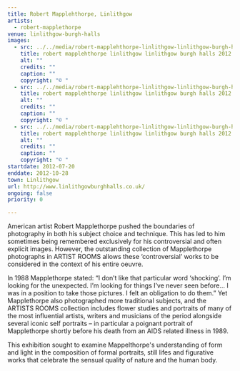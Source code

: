 ```yaml
---
title: Robert Mapplehthorpe, Linlithgow
artists:
  - robert-mapplethorpe
venue: linlithgow-burgh-halls
images:
  - src: ../../media/robert-mapplehthorpe-linlithgow-linlithgow-burgh-halls-2012-07-20-0.webp
    title: robert mapplehthorpe linlithgow linlithgow burgh halls 2012 07 20 0
    alt: ""
    credits: ""
    caption: ""
    copyright: "© "
  - src: ../../media/robert-mapplehthorpe-linlithgow-linlithgow-burgh-halls-2012-07-20-1.webp
    title: robert mapplehthorpe linlithgow linlithgow burgh halls 2012 07 20 1
    alt: ""
    credits: ""
    caption: ""
    copyright: "© "
  - src: ../../media/robert-mapplehthorpe-linlithgow-linlithgow-burgh-halls-2012-07-20-2.webp
    title: robert mapplehthorpe linlithgow linlithgow burgh halls 2012 07 20 2
    alt: ""
    credits: ""
    caption: ""
    copyright: "© "
startdate: 2012-07-20
enddate: 2012-10-28
town: Linlithgow
url: http://www.linlithgowburghhalls.co.uk/
ongoing: false
priority: 0

---
```


American artist Robert Mapplethorpe pushed the boundaries of photography in both his subject choice and technique. This has led to him sometimes being remembered exclusively for his controversial and often explicit images. However, the outstanding collection of Mapplethorpe photographs in ARTIST ROOMS allows these ‘controversial’ works to be considered in the context of his entire oeuvre.

In 1988 Mapplethorpe stated: “I don’t like that particular word ‘shocking’. I’m looking for the unexpected. I’m looking for things I’ve never seen before... I was in a position to take those pictures. I felt an obligation to do them.” Yet Mapplethorpe also photographed more traditional subjects, and the ARTISTS ROOMS collection includes flower studies and portraits of many of the most influential artists, writers and musicians of the period alongside several iconic self portraits – in particular a poignant portrait of Mapplethorpe shortly before his death from an AIDS related illness in 1989.

This exhibition sought to examine Mappelthorpe's understanding of form and light in the composition of formal portraits, still lifes and figurative works that celebrate the sensual quality of nature and the human body.